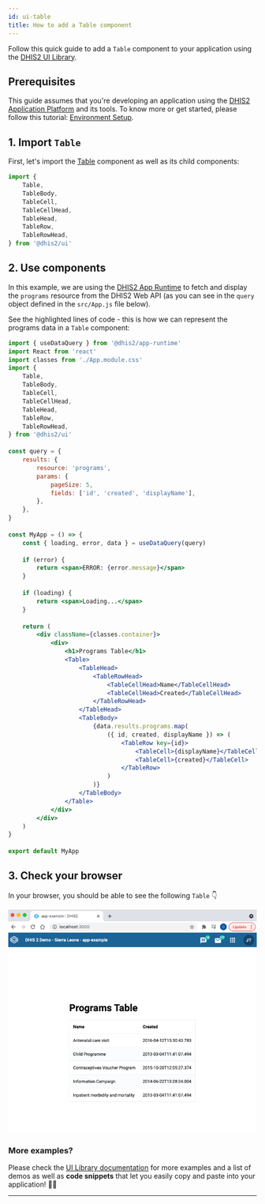 ```yaml
---
id: ui-table
title: How to add a Table component
---
```


Follow this quick guide to add a `Table` component to your application using the [DHIS2 UI Library](/design-system).

## Prerequisites

This guide assumes that you're developing an application using the [DHIS2 Application Platform](/docs/app-platform/getting-started) and its tools. To know more or get started, please follow this tutorial: [Environment Setup](/docs/tutorials/setup-env).

## 1. Import `Table`

First, let's import the [Table](pathname:///demo/?path=/docs/table--static-layout) component as well as its child components:

```js
import {
    Table,
    TableBody,
    TableCell,
    TableCellHead,
    TableHead,
    TableRow,
    TableRowHead,
} from '@dhis2/ui'
```

## 2. Use components

In this example, we are using the [DHIS2 App Runtime](/docs/app-runtime/hooks/useDataQuery) to fetch and display the `programs` resource from the DHIS2 Web API (as you can see in the `query` object defined in the `src/App.js` file below).

See the highlighted lines of code - this is how we can represent the programs data in a `Table` component:

```jsx {43-60} title="src/App.js"
import { useDataQuery } from '@dhis2/app-runtime'
import React from 'react'
import classes from './App.module.css'
import {
    Table,
    TableBody,
    TableCell,
    TableCellHead,
    TableHead,
    TableRow,
    TableRowHead,
} from '@dhis2/ui'

const query = {
    results: {
        resource: 'programs',
        params: {
            pageSize: 5,
            fields: ['id', 'created', 'displayName'],
        },
    },
}

const MyApp = () => {
    const { loading, error, data } = useDataQuery(query)

    if (error) {
        return <span>ERROR: {error.message}</span>
    }

    if (loading) {
        return <span>Loading...</span>
    }

    return (
        <div className={classes.container}>
            <div>
                <h1>Programs Table</h1>
                <Table>
                    <TableHead>
                        <TableRowHead>
                            <TableCellHead>Name</TableCellHead>
                            <TableCellHead>Created</TableCellHead>
                        </TableRowHead>
                    </TableHead>
                    <TableBody>
                        {data.results.programs.map(
                            ({ id, created, displayName }) => (
                                <TableRow key={id}>
                                    <TableCell>{displayName}</TableCell>
                                    <TableCell>{created}</TableCell>
                                </TableRow>
                            )
                        )}
                    </TableBody>
                </Table>
            </div>
        </div>
    )
}

export default MyApp
```

## 3. Check your browser

In your browser, you should be able to see the following `Table` 👇

![](./assets/ui-table.png)

### More examples?

Please check the [UI Library documentation](pathname:///demo/?path=/docs//table--static-layout) for more examples and a list of demos as well as **code snippets** that let you easily copy and paste into your application! 👌🏽

---
